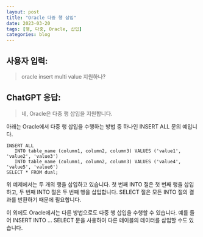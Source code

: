 ```yaml
---
layout: post
title: "Oracle 다중 행 삽입"
date: 2023-03-20
tags: [행, 다중, Oracle, 삽입]
categories: blog
---
```


## 사용자 입력:
> oracle insert multi value 지원하나?

## ChatGPT 응답:
> 네, Oracle은 다중 행 삽입을 지원합니다. 

아래는 Oracle에서 다중 행 삽입을 수행하는 방법 중 하나인 INSERT ALL 문의 예입니다.

```
INSERT ALL
   INTO table_name (column1, column2, column3) VALUES ('value1', 'value2', 'value3')
   INTO table_name (column1, column2, column3) VALUES ('value4', 'value5', 'value6')
SELECT * FROM dual;
```

위 예제에서는 두 개의 행을 삽입하고 있습니다. 첫 번째 INTO 절은 첫 번째 행을 삽입하고, 두 번째 INTO 절은 두 번째 행을 삽입합니다. SELECT 절은 모든 INTO 절의 결과를 반환하기 때문에 필요합니다.

이 외에도 Oracle에서는 다른 방법으로도 다중 행 삽입을 수행할 수 있습니다. 예를 들어 INSERT INTO ... SELECT 문을 사용하여 다른 테이블의 데이터를 삽입할 수도 있습니다.

